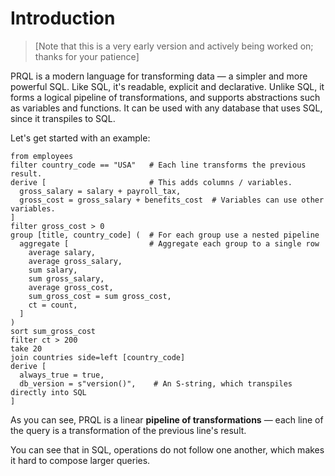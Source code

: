 # Introduction

> [Note that this is a very early version and actively being worked on; thanks for
your patience]

PRQL is a modern language for transforming data — a simpler and more powerful
SQL. Like SQL, it's readable, explicit and declarative. Unlike SQL, it forms a
logical pipeline of transformations, and supports abstractions such as variables
and functions. It can be used with any database that uses SQL, since it
transpiles to SQL.

Let's get started with an example:

<!-- TODO: resolve formatting — way too wide for the current preprocessor -->

```prql
from employees
filter country_code == "USA"   # Each line transforms the previous result.
derive [                       # This adds columns / variables.
  gross_salary = salary + payroll_tax,
  gross_cost = gross_salary + benefits_cost  # Variables can use other variables.
]
filter gross_cost > 0
group [title, country_code] (  # For each group use a nested pipeline
  aggregate [                  # Aggregate each group to a single row
    average salary,
    average gross_salary,
    sum salary,
    sum gross_salary,
    average gross_cost,
    sum_gross_cost = sum gross_cost,
    ct = count,
  ]
)
sort sum_gross_cost
filter ct > 200
take 20
join countries side=left [country_code]
derive [
  always_true = true,
  db_version = s"version()",    # An S-string, which transpiles directly into SQL
]
```

As you can see, PRQL is a linear **pipeline of transformations** — each line of the
query is a transformation of the previous line's result.

You can see that in SQL, operations do not follow one another, which makes it hard to compose larger queries.
